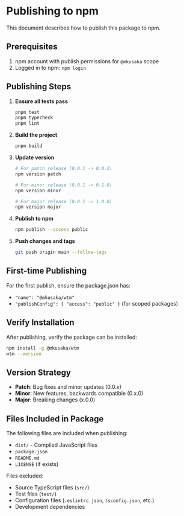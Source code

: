 # Publishing to npm

This document describes how to publish this package to npm.

## Prerequisites

1. npm account with publish permissions for `@mkusaka` scope
2. Logged in to npm: `npm login`

## Publishing Steps

1. **Ensure all tests pass**
   ```bash
   pnpm test
   pnpm typecheck
   pnpm lint
   ```

2. **Build the project**
   ```bash
   pnpm build
   ```

3. **Update version**
   ```bash
   # For patch release (0.0.1 -> 0.0.2)
   npm version patch

   # For minor release (0.0.1 -> 0.1.0)
   npm version minor

   # For major release (0.0.1 -> 1.0.0)
   npm version major
   ```

4. **Publish to npm**
   ```bash
   npm publish --access public
   ```

5. **Push changes and tags**
   ```bash
   git push origin main --follow-tags
   ```

## First-time Publishing

For the first publish, ensure the package.json has:
- `"name": "@mkusaka/wtm"`
- `"publishConfig": { "access": "public" }` (for scoped packages)

## Verify Installation

After publishing, verify the package can be installed:

```bash
npm install -g @mkusaka/wtm
wtm --version
```

## Version Strategy

- **Patch**: Bug fixes and minor updates (0.0.x)
- **Minor**: New features, backwards compatible (0.x.0)
- **Major**: Breaking changes (x.0.0)

## Files Included in Package

The following files are included when publishing:
- `dist/` - Compiled JavaScript files
- `package.json`
- `README.md`
- `LICENSE` (if exists)

Files excluded:
- Source TypeScript files (`src/`)
- Test files (`test/`)
- Configuration files (`.eslintrc.json`, `tsconfig.json`, etc.)
- Development dependencies